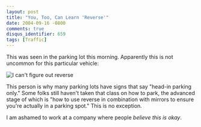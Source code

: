 ```yaml
---
layout: post
title: "You, Too, Can Learn 'Reverse'"
date: 2004-09-16 -0800
comments: true
disqus_identifier: 659
tags: [Traffic]
---
```

This was seen in the parking lot this morning. Apparently this is not
uncommon for this particular vehicle:
 
 ![I can't figure out
reverse](https://hyqi8g.blu.livefilestore.com/y2pVhiav46853mFiSvn56P5WH-SQrw1tQGx-ELX8VybKYKBaNQeS9qbZyy3IZOFNxWW53XHtCgPbvhIe7WAJKw01gC8W7E-er6uXWPMMyT6sew/20040916taotw.jpg?psid=1)
 
 This person is why many parking lots have signs that say "head-in
parking only." Some folks still haven't taken that class on how to park,
the advanced stage of which is "how to use reverse in combination with
mirrors to ensure you're actually in a parking spot." This is no
exception.
 
 I am ashamed to work at a company where people *believe this is okay*.
